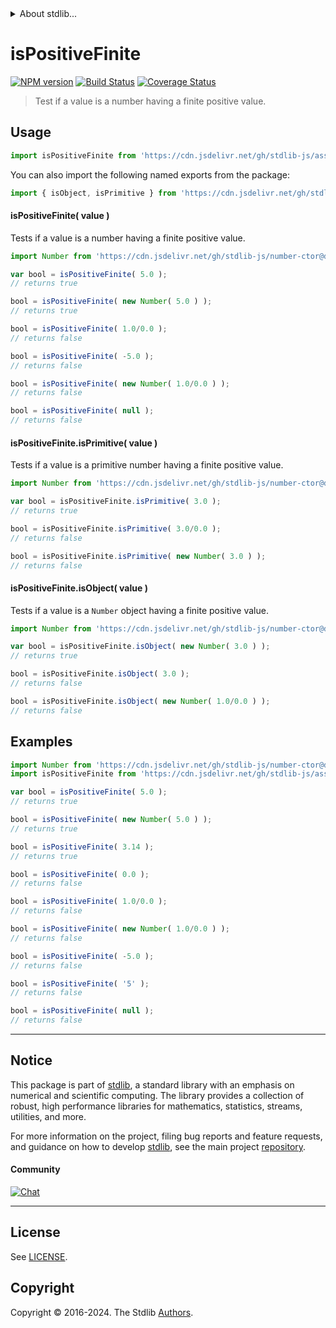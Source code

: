 <!--

@license Apache-2.0

Copyright (c) 2024 The Stdlib Authors.

Licensed under the Apache License, Version 2.0 (the "License");
you may not use this file except in compliance with the License.
You may obtain a copy of the License at

   http://www.apache.org/licenses/LICENSE-2.0

Unless required by applicable law or agreed to in writing, software
distributed under the License is distributed on an "AS IS" BASIS,
WITHOUT WARRANTIES OR CONDITIONS OF ANY KIND, either express or implied.
See the License for the specific language governing permissions and
limitations under the License.

-->


<details>
  <summary>
    About stdlib...
  </summary>
  <p>We believe in a future in which the web is a preferred environment for numerical computation. To help realize this future, we've built stdlib. stdlib is a standard library, with an emphasis on numerical and scientific computation, written in JavaScript (and C) for execution in browsers and in Node.js.</p>
  <p>The library is fully decomposable, being architected in such a way that you can swap out and mix and match APIs and functionality to cater to your exact preferences and use cases.</p>
  <p>When you use stdlib, you can be absolutely certain that you are using the most thorough, rigorous, well-written, studied, documented, tested, measured, and high-quality code out there.</p>
  <p>To join us in bringing numerical computing to the web, get started by checking us out on <a href="https://github.com/stdlib-js/stdlib">GitHub</a>, and please consider <a href="https://opencollective.com/stdlib">financially supporting stdlib</a>. We greatly appreciate your continued support!</p>
</details>

# isPositiveFinite

[![NPM version][npm-image]][npm-url] [![Build Status][test-image]][test-url] [![Coverage Status][coverage-image]][coverage-url] <!-- [![dependencies][dependencies-image]][dependencies-url] -->

> Test if a value is a number having a finite positive value.



<section class="usage">

## Usage

```javascript
import isPositiveFinite from 'https://cdn.jsdelivr.net/gh/stdlib-js/assert-is-positive-finite@deno/mod.js';
```

You can also import the following named exports from the package:

```javascript
import { isObject, isPrimitive } from 'https://cdn.jsdelivr.net/gh/stdlib-js/assert-is-positive-finite@deno/mod.js';
```

#### isPositiveFinite( value )

Tests if a value is a number having a finite positive value.

<!-- eslint-disable no-new-wrappers -->

```javascript
import Number from 'https://cdn.jsdelivr.net/gh/stdlib-js/number-ctor@deno/mod.js';

var bool = isPositiveFinite( 5.0 );
// returns true

bool = isPositiveFinite( new Number( 5.0 ) );
// returns true

bool = isPositiveFinite( 1.0/0.0 );
// returns false

bool = isPositiveFinite( -5.0 );
// returns false

bool = isPositiveFinite( new Number( 1.0/0.0 ) );
// returns false

bool = isPositiveFinite( null );
// returns false
```

#### isPositiveFinite.isPrimitive( value )

Tests if a value is a primitive number having a finite positive value.

<!-- eslint-disable no-new-wrappers -->

```javascript
import Number from 'https://cdn.jsdelivr.net/gh/stdlib-js/number-ctor@deno/mod.js';

var bool = isPositiveFinite.isPrimitive( 3.0 );
// returns true

bool = isPositiveFinite.isPrimitive( 3.0/0.0 );
// returns false

bool = isPositiveFinite.isPrimitive( new Number( 3.0 ) );
// returns false
```

#### isPositiveFinite.isObject( value )

Tests if a value is a `Number` object having a finite positive value.

<!-- eslint-disable no-new-wrappers -->

```javascript
import Number from 'https://cdn.jsdelivr.net/gh/stdlib-js/number-ctor@deno/mod.js';

var bool = isPositiveFinite.isObject( new Number( 3.0 ) );
// returns true

bool = isPositiveFinite.isObject( 3.0 );
// returns false

bool = isPositiveFinite.isObject( new Number( 1.0/0.0 ) );
// returns false
```

</section>

<!-- /.usage -->

<section class="examples">

## Examples

<!-- eslint-disable no-new-wrappers -->

<!-- eslint no-undef: "error" -->

```javascript
import Number from 'https://cdn.jsdelivr.net/gh/stdlib-js/number-ctor@deno/mod.js';
import isPositiveFinite from 'https://cdn.jsdelivr.net/gh/stdlib-js/assert-is-positive-finite@deno/mod.js';

var bool = isPositiveFinite( 5.0 );
// returns true

bool = isPositiveFinite( new Number( 5.0 ) );
// returns true

bool = isPositiveFinite( 3.14 );
// returns true

bool = isPositiveFinite( 0.0 );
// returns false

bool = isPositiveFinite( 1.0/0.0 );
// returns false

bool = isPositiveFinite( new Number( 1.0/0.0 ) );
// returns false

bool = isPositiveFinite( -5.0 );
// returns false

bool = isPositiveFinite( '5' );
// returns false

bool = isPositiveFinite( null );
// returns false
```

</section>

<!-- /.examples -->

<!-- Section for related `stdlib` packages. Do not manually edit this section, as it is automatically populated. -->

<section class="related">

</section>

<!-- /.related -->

<!-- Section for all links. Make sure to keep an empty line after the `section` element and another before the `/section` close. -->


<section class="main-repo" >

* * *

## Notice

This package is part of [stdlib][stdlib], a standard library with an emphasis on numerical and scientific computing. The library provides a collection of robust, high performance libraries for mathematics, statistics, streams, utilities, and more.

For more information on the project, filing bug reports and feature requests, and guidance on how to develop [stdlib][stdlib], see the main project [repository][stdlib].

#### Community

[![Chat][chat-image]][chat-url]

---

## License

See [LICENSE][stdlib-license].


## Copyright

Copyright &copy; 2016-2024. The Stdlib [Authors][stdlib-authors].

</section>

<!-- /.stdlib -->

<!-- Section for all links. Make sure to keep an empty line after the `section` element and another before the `/section` close. -->

<section class="links">

[npm-image]: http://img.shields.io/npm/v/@stdlib/assert-is-positive-finite.svg
[npm-url]: https://npmjs.org/package/@stdlib/assert-is-positive-finite

[test-image]: https://github.com/stdlib-js/assert-is-positive-finite/actions/workflows/test.yml/badge.svg?branch=v0.1.0
[test-url]: https://github.com/stdlib-js/assert-is-positive-finite/actions/workflows/test.yml?query=branch:v0.1.0

[coverage-image]: https://img.shields.io/codecov/c/github/stdlib-js/assert-is-positive-finite/main.svg
[coverage-url]: https://codecov.io/github/stdlib-js/assert-is-positive-finite?branch=main

<!--

[dependencies-image]: https://img.shields.io/david/stdlib-js/assert-is-positive-finite.svg
[dependencies-url]: https://david-dm.org/stdlib-js/assert-is-positive-finite/main

-->

[chat-image]: https://img.shields.io/gitter/room/stdlib-js/stdlib.svg
[chat-url]: https://app.gitter.im/#/room/#stdlib-js_stdlib:gitter.im

[stdlib]: https://github.com/stdlib-js/stdlib

[stdlib-authors]: https://github.com/stdlib-js/stdlib/graphs/contributors

[umd]: https://github.com/umdjs/umd
[es-module]: https://developer.mozilla.org/en-US/docs/Web/JavaScript/Guide/Modules

[deno-url]: https://github.com/stdlib-js/assert-is-positive-finite/tree/deno
[deno-readme]: https://github.com/stdlib-js/assert-is-positive-finite/blob/deno/README.md
[umd-url]: https://github.com/stdlib-js/assert-is-positive-finite/tree/umd
[umd-readme]: https://github.com/stdlib-js/assert-is-positive-finite/blob/umd/README.md
[esm-url]: https://github.com/stdlib-js/assert-is-positive-finite/tree/esm
[esm-readme]: https://github.com/stdlib-js/assert-is-positive-finite/blob/esm/README.md
[branches-url]: https://github.com/stdlib-js/assert-is-positive-finite/blob/main/branches.md

[stdlib-license]: https://raw.githubusercontent.com/stdlib-js/assert-is-positive-finite/main/LICENSE

</section>

<!-- /.links -->
